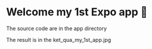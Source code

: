 # Welcome my 1st Expo app 👋

The source code are in the app directory

The result is in the ket_qua_my_1st_app.jpg
